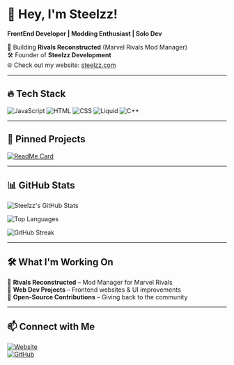 # 👋 Hey, I'm Steelzz!

**FrontEnd Developer | Modding Enthusiast | Solo Dev**

🚀 Building **Rivals Reconstructed** (Marvel Rivals Mod Manager)  
🛠️ Founder of **Steelzz Development**  
🌐 Check out my website: [steelzz.com](https://steelzz.com)  

---

## 🔥 Tech Stack

![JavaScript](https://img.shields.io/badge/JavaScript-F7DF1E?style=for-the-badge&logo=javascript&logoColor=black)
![HTML](https://img.shields.io/badge/HTML-F7DF1E?style=for-the-badge&logo=html5&logoColor=black)
![CSS](https://img.shields.io/badge/CSS-F7DF1E?style=for-the-badge&logo=css3&logoColor=black)
![Liquid](https://img.shields.io/badge/Liquid-F7DF1E?style=for-the-badge&logo=shopify&logoColor=black)
![C++](https://img.shields.io/badge/C++-F7DF1E?style=for-the-badge&logo=c%2B%2B&logoColor=black)

---

## 📌 Pinned Projects

[![ReadMe Card](https://github-readme-stats.vercel.app/api/pin/?username=steelzzeu&repo=ReconstructedDiscordBot&theme=dark&border_color=F7DF1E)](https://github.com/steelzzeu/ReconstructedDiscordBot)

---

## 📊 GitHub Stats

![Steelzz's GitHub Stats](https://github-readme-stats.vercel.app/api?username=steelzzeu&show_icons=true&theme=dark&icon_color=F7DF1E&title_color=F7DF1E&text_color=F7DF1E&border_color=F7DF1E)

![Top Languages](https://github-readme-stats.vercel.app/api/top-langs/?username=steelzzeu&layout=compact&theme=dark&title_color=F7DF1E&text_color=F7DF1E&border_color=F7DF1E)

![GitHub Streak](https://github-readme-streak-stats.herokuapp.com/?user=steelzzeu&theme=dark&fire=yellow&ring=yellow&currStreakLabel=yellow)

---

## 🛠️ What I'm Working On

🔹 **Rivals Reconstructed** – Mod Manager for Marvel Rivals  
🔹 **Web Dev Projects** – Frontend websites & UI improvements  
🔹 **Open-Source Contributions** – Giving back to the community  

---

## 📫 Connect with Me

[![Website](https://img.shields.io/badge/Website-Visit-F7DF1E?style=for-the-badge&logo=google-chrome&logoColor=black)](https://steelzz.com)  
[![GitHub](https://img.shields.io/badge/GitHub-Follow-F7DF1E?style=for-the-badge&logo=github&logoColor=black)](https://github.com/steelzzeu)
